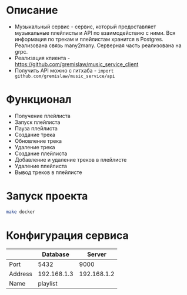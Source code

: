 # Описание
* Музыкальный сервис - сервис, который предоставляет музыкальные плейлисты и API по взаимодействию с ними. Вся информация по трекам и плейлистам хранится в Postgres. Реализована связь many2many. Серверная часть реализована на grpc.
* Реализация клиента - https://github.com/gremislaw/music_service_client
* Получить API можно с гитхаба - `import github.com/gremislaw/music_service/api`

# Функционал
* Получение плейлиста
* Запуск плейлиста
* Пауза плейлиста
* Создание трека
* Обновление трека
* Удаление трека
* Создание плейлиста
* Добавление и удаление треков в плейлисте
* Удаление плейлиста
* Вывод треков в плейлисте

# Запуск проекта
```bash
make docker
```

# Конфигурация сервиса

|          | Database    | Server      |
|----------|-------------|-------------|
|   Port   |     5432    |     9000    |
|  Address | 192.168.1.3 | 192.168.1.2 |
|   Name   |   playlist  |             |



